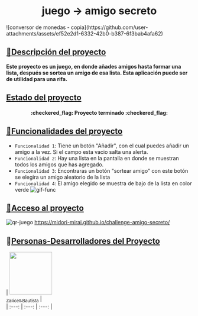 <h1 align="center"> juego -> amigo secreto </h1>
![conversor de monedas - copia](https://github.com/user-attachments/assets/ef52e2d1-6332-42b0-b387-6f3bab4afa62)

## [:page_with_curl:Descripción del proyecto](#hola)
**<p>Este proyecto es un juego, en donde añades amigos hasta formar una lista, después se sortea un amigo de esa lista. Esta aplicación puede ser de utilidad para una rifa.</p>**

## [Estado del proyecto](#Estado-del-proyecto)
<p><h4 align="center">
:checkered_flag: Proyecto terminado :checkered_flag:
</h4></p>

## [:hammer:Funcionalidades del proyecto](#Características-de-la-aplicación-y-demostración)
- `Funcionalidad 1`: Tiene un botón "Añadir", con el cual puedes añadir un amigo a la vez. Si el campo esta vacio salta una alerta.
- `Funcionalidad 2`: Hay una lista en la pantalla en donde se muestran todos los amigos que has agregado.
- `Funcionalidad 3`: Encontraras un botón "sortear amigo" con este botón se elegira un amigo aleatorio de la lista 
- `Funcionalidad 4`: El amigo elegido se muestra de bajo de la lista en color verde
![gif-func](https://github.com/user-attachments/assets/a76863bf-060e-4a54-96c0-abfe9058d345)

## [:link:Acceso al proyecto](#acceso-proyecto)
![qr-juego](https://github.com/user-attachments/assets/66a4e9d9-0720-4ada-a768-7ad086a6ff36)
https://midori-mirai.github.io/challenge-amigo-secreto/

## :girl:[Personas-Desarrolladores del Proyecto](#personas-desarrolladores)

| [<img src="https://avatars.githubusercontent.com/u/196402413?v=4" width=115><br><sub>Zaricell Bautista</sub>](https://github.com/Midori-Mirai) |  
| :---: | :---: | :---: |


